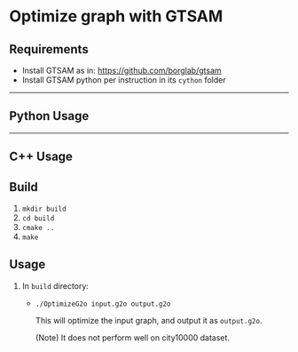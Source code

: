# Optimize graph with GTSAM

## Requirements
* Install GTSAM as in: <https://github.com/borglab/gtsam>
* Install GTSAM python per instruction in its `cython` folder
------------------------------------------------
## Python Usage


------------------------------------------------
## C++ Usage
## Build
1. `mkdir build`
2. `cd build`
3. `cmake ..`
4. `make`

## Usage
1. In `build` directory:

   * `./OptimizeG2o input.g2o output.g2o`

     This will optimize the input graph, and output it as `output.g2o`.

     (Note) It does not perform well on city10000 dataset.